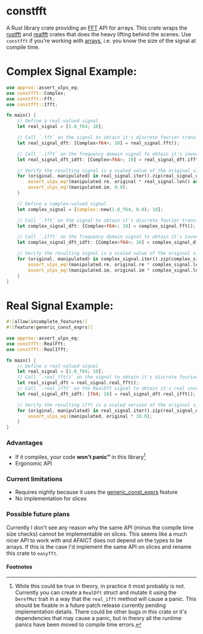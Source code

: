 # constfft
A Rust library crate providing an [FFT] API for arrays. This crate wraps the
[rustfft] and [realfft] crates that does the heavy lifting behind the scenes.
Use `constfft` if you're working with [arrays], i.e. you know the size of the
signal at compile time.

# Complex Signal Example:
```rust
use approx::assert_ulps_eq;
use constfft::Complex;
use constfft::Fft;
use constfft::Ifft;

fn main() {
    // Define a real-valued signal
    let real_signal = [1.0_f64; 10];

    // Call `.fft` on the signal to obtain it's discrete fourier transform
    let real_signal_dft: [Complex<f64>; 10] = real_signal.fft();

    // Call `.ifft` on the frequency domain signal to obtain it's inverse
    let real_signal_dft_idft: [Complex<f64>; 10] = real_signal_dft.ifft();

    // Verify the resulting signal is a scaled value of the original signal
    for (original, manipulated) in real_signal.iter().zip(real_signal_dft_idft) {
        assert_ulps_eq!(manipulated.re, original * real_signal.len() as f64);
        assert_ulps_eq!(manipulated.im, 0.0);
    }

    // Define a complex-valued signal
    let complex_signal = [Complex::new(1.0_f64, 0.0); 10];

    // Call `.fft` on the signal to obtain it's discrete fourier transform
    let complex_signal_dft: [Complex<f64>; 10] = complex_signal.fft();

    // Call `.ifft` on the frequency domain signal to obtain it's inverse
    let complex_signal_dft_idft: [Complex<f64>; 10] = complex_signal_dft.ifft();

    // Verify the resulting signal is a scaled value of the original signal
    for (original, manipulated) in complex_signal.iter().zip(complex_signal_dft_idft) {
        assert_ulps_eq!(manipulated.re, original.re * complex_signal.len() as f64);
        assert_ulps_eq!(manipulated.im, original.im * complex_signal.len() as f64);
    }
}
```

# Real Signal Example:
```rust
#![allow(incomplete_features)]
#![feature(generic_const_exprs)]

use approx::assert_ulps_eq;
use constfft::RealFft;
use constfft::RealIfft;

fn main() {
    // Define a real-valued signal
    let real_signal = [1.0_f64; 10];
    // Call `.real_fft()` on the signal to obtain it's discrete fourier transform
    let real_signal_dft = real_signal.real_fft();
    // Call `.real_ifft` on the RealDft signal to obtain it's real inverse
    let real_signal_dft_idft: [f64; 10] = real_signal_dft.real_ifft();

    // Verify the resulting ifft is a scaled version of the original signal
    for (original, manipulated) in real_signal.iter().zip(real_signal_dft_idft) {
        assert_ulps_eq!(manipulated, original * 10.0);
    }
}
```

### Advantages
* If it compiles, your code **won't panic™** in this library[^panic]
* Ergonomic API

### Current limitations
* Requires nightly because it uses the [generic_const_exprs] feature
* No implementation for slices

### Possible future plans
Currently I don't see any reason why the same API (minus the compile time size
checks) cannot be implementable on slices. This seems like a much nicer API to
work with and AFAICT does not depend on the types to be arrays. If this is the
case I'd implement the same API on slices and rename this crate to `easyfft`.

#### Footnotes
[^panic]: While this could be true in theory, in practice it most probably is not.
Currently you can create a `RealDft` struct and mutate it using the `DerefMut`
trait in a way that the `real_ifft` method will cause a panic. This should be
fixable in a future patch release currently pending implementation details.
There could be other bugs in this crate or it's dependencies that may cause a
panic, but in theory all the runtime panics have been moved to compile time
errors.

[FFT]: https://en.wikipedia.org/wiki/Fast_Fourier_transform
[rustfft]: https://docs.rs/rustfft/latest/rustfft/
[realfft]: https://docs.rs/realfft/latest/realfft/
[arrays]: https://doc.rust-lang.org/std/primitive.array.html
[generic_const_exprs]: https://github.com/rust-lang/rust/issues/76560
